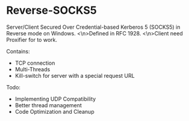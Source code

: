 # Reverse-SOCKS5

Server/Client Secured Over Credential-based Kerberos 5 (SOCKS5) in Reverse mode on Windows.
<\n>Defined in RFC 1928.
<\n>Client need Proxifier for to work.

Contains:
- TCP connection
- Multi-Threads
- Kill-switch for server with a special request URL

Todo:
- Implementing UDP Compatibility
- Better thread management
- Code Optimization and Cleanup
